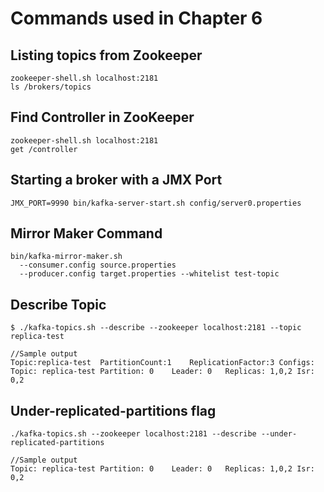 # Commands used in Chapter 6

## Listing topics from Zookeeper

	zookeeper-shell.sh localhost:2181 
	ls /brokers/topics

## Find Controller in ZooKeeper

    zookeeper-shell.sh localhost:2181 
	get /controller 

    
## Starting a broker with a JMX Port

	JMX_PORT=9990 bin/kafka-server-start.sh config/server0.properties 
	
## Mirror Maker Command

    bin/kafka-mirror-maker.sh 
      --consumer.config source.properties 
      --producer.config target.properties --whitelist test-topic
    
## Describe Topic

    $ ./kafka-topics.sh --describe --zookeeper localhost:2181 --topic replica-test 
    
    //Sample output
	Topic:replica-test	PartitionCount:1	ReplicationFactor:3	Configs:
	Topic: replica-test	Partition: 0	Leader: 0	Replicas: 1,0,2	Isr: 0,2
	
	
## Under-replicated-partitions flag

	./kafka-topics.sh --zookeeper localhost:2181 --describe --under-replicated-partitions 

	//Sample output
	Topic: replica-test	Partition: 0	Leader: 0	Replicas: 1,0,2	Isr: 0,2